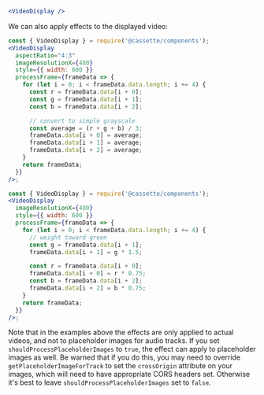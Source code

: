 ```jsx
<VideoDisplay />
```

We can also apply effects to the displayed video:

```jsx
const { VideoDisplay } = require('@cassette/components');
<VideoDisplay
  aspectRatio="4:3"
  imageResolutionX={480}
  style={{ width: 600 }}
  processFrame={frameData => {
    for (let i = 0; i < frameData.data.length; i += 4) {
      const r = frameData.data[i + 0];
      const g = frameData.data[i + 1];
      const b = frameData.data[i + 2];

      // convert to simple grayscale
      const average = (r + g + b) / 3;
      frameData.data[i + 0] = average;
      frameData.data[i + 1] = average;
      frameData.data[i + 2] = average;
    }
    return frameData;
  }}
/>;
```

```jsx
const { VideoDisplay } = require('@cassette/components');
<VideoDisplay
  imageResolutionX={480}
  style={{ width: 600 }}
  processFrame={frameData => {
    for (let i = 0; i < frameData.data.length; i += 4) {
      // weight toward green
      const g = frameData.data[i + 1];
      frameData.data[i + 1] = g * 1.5;

      const r = frameData.data[i + 0];
      frameData.data[i + 0] = r * 0.75;
      const b = frameData.data[i + 2];
      frameData.data[i + 2] = b * 0.75;
    }
    return frameData;
  }}
/>;
```

Note that in the examples above the effects are only applied to actual videos, and not to placeholder images for audio tracks. If you set `shouldProcessPlaceholderImages` to `true`, the effect can apply to placeholder images as well. Be warned that if you do this, you may need to override `getPlaceholderImageForTrack` to set the `crossOrigin` attribute on your images, which will need to have appropriate CORS headers set. Otherwise it's best to leave `shouldProcessPlaceholderImages` set to `false`.
